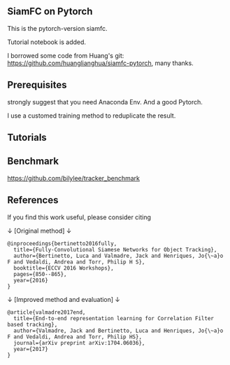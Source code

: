 ## SiamFC on Pytorch

This is the pytorch-version siamfc.

Tutorial notebook is added.

I borrowed some code from Huang's git: https://github.com/huanglianghua/siamfc-pytorch, many thanks.

## Prerequisites

strongly suggest that you need Anaconda Env. And a good Pytorch.

I use a customed training method to reduplicate the result.

## Tutorials

## Benchmark

https://github.com/bilylee/tracker_benchmark

## References
If you find this work useful, please consider citing

↓ [Original method] ↓
```
@inproceedings{bertinetto2016fully,
  title={Fully-Convolutional Siamese Networks for Object Tracking},
  author={Bertinetto, Luca and Valmadre, Jack and Henriques, Jo{\~a}o F and Vedaldi, Andrea and Torr, Philip H S},
  booktitle={ECCV 2016 Workshops},
  pages={850--865},
  year={2016}
}
```
↓ [Improved method and evaluation] ↓
```
@article{valmadre2017end,
  title={End-to-end representation learning for Correlation Filter based tracking},
  author={Valmadre, Jack and Bertinetto, Luca and Henriques, Jo{\~a}o F and Vedaldi, Andrea and Torr, Philip HS},
  journal={arXiv preprint arXiv:1704.06036},
  year={2017}
}
```
